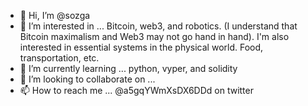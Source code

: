 - 👋 Hi, I’m @sozga
- 👀 I’m interested in ... Bitcoin, web3, and robotics. (I understand that Bitcoin maximalism and Web3 may not go hand in hand). I'm also interested in essential systems in the physical world. Food, transportation, etc. 
- 🌱 I’m currently learning ... python, vyper, and solidity
- 💞️ I’m looking to collaborate on ...
- 📫 How to reach me ... @a5gqYWmXsDX6DDd on twitter

<!---
sozga/sozga is a ✨ special ✨ repository because its `README.md` (this file) appears on your GitHub profile.
You can click the Preview link to take a look at your changes.
--->
